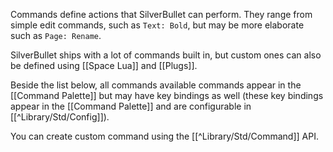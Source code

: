 Commands define actions that SilverBullet can perform. They range from simple edit commands, such as `Text: Bold`, but may be more elaborate such as `Page: Rename`. 

SilverBullet ships with a lot of commands built in, but custom ones can also be defined using [[Space Lua]] and [[Plugs]].

Beside the list below, all commands available commands appear in the [[Command Palette]] but may have key bindings as well (these key bindings appear in the [[Command Palette]] and are configurable in [[^Library/Std/Config]]).

You can create custom command using the [[^Library/Std/Command]] API.
